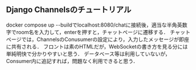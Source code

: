 ## Django Channelsのチュートリアル

docker compose up --buildでlocalhost:8080/chatに接続後，適当な半角英数字でroom名を入力して，enterを押すと，チャットページに遷移する．
チャットページでは，ChannelsのConusumerの設定により，入力したメッセージが即座に共有される．
フロントは素のHTMLだが，WebSocketの書き方を見る分には単純明快で分かりやすいと思う．
データベース等は利用していないが，Consumer内に追記すれば，問題なく利用できると思う．
